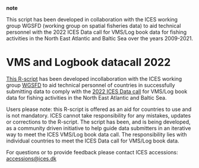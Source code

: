 **note**

This script has been developed in collaboration with the ICES working group WGSFD (working group on spatial fisheries data) to aid technical personnel with the 2022 ICES Data call for VMS/Log book data for fishing activities in the North East Atlantic and Baltic Sea over the years 2009-2021.

# VMS and Logbook datacall 2022

[This R-script](https://github.com/ices-eg/wg_WGSFD/blob/master/VMS-datacall/VMSdatacall_proposedWorkflow.r "Data Workflow") has been developed incollaboration with the ICES working group [WGSFD](http://www.ices.dk/community/groups/Pages/WGSFD.aspx "Working Group on Spatial Fisheries Data") to aid technical personnel of countries in successfully submitting data to comply with the   [2022 ICES Data call](http://www.ices.dk/sites/pub/Publication%20Reports/Data%20calls/datacall.2020.VMS_LogBook_data.pdf) for VMS/Log book data for fishing activities in the North East Atlantic and Baltic Sea. 

Users please note: this R-script is offered as an aid for countries to use and is not mandatory. ICES cannot take responsibility for any mistakes, updates or corrections to the R-script. The script has been, and is being developed, as a community driven initiative to help guide data submitters in an iterative way to meet the ICES VMS/Log book data call. The responsibility lies with individual countries to meet the ICES Data call for VMS/Log book data.

For questions or to provide feedback please contact ICES accessions: <accessions@ices.dk>
